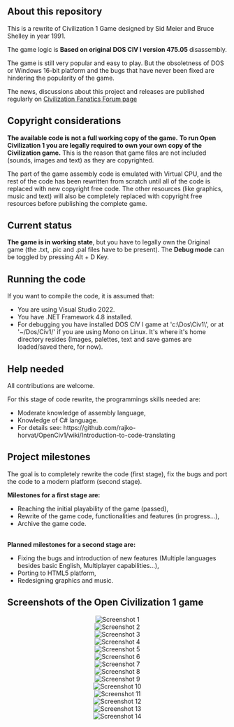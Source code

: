 ## About this repository
<p>This is a rewrite of Civilization 1 Game designed by Sid Meier and Bruce Shelley in year 1991.</p>
<p>The game logic is <b>Based on original DOS CIV I version 475.05</b> disassembly.</p>
<p>The game is still very popular and easy to play. But the obsoletness of DOS or Windows 16-bit platform 
and the bugs that have never been fixed are hindering the popularity of the game.<p>
<p>The news, discussions about this project and releases are published regularly on <a href="https://forums.civfanatics.com/threads/rewrite-of-civilization-1-source-code-openciv1-project.682623/" target="_blank">Civilization Fanatics Forum page</a></p>

## Copyright considerations
<p><b>The available code is not a full working copy of the game.</b> <b>To run Open Civilization 1 you are legally required to own your own copy of the Civilization game.</b> 
This is the reason that game files are not included (sounds, images and text) as they are copyrighted.</p>

<p>The part of the game assembly code is emulated with Virtual CPU, and the rest of the code has been rewritten from scratch 
until all of the code is replaced with new copyright free code. The other resources (like graphics, music and text) 
will also be completely replaced with copyright free resources before publishing the complete game.</p>

## Current status
<p><b>The game is in working state</b>, but you have to legally own the Original game (the .txt, .pic and .pal files have to be present).
The <b>Debug mode</b> can be toggled by pressing Alt + D Key.</p>

## Running the code
If you want to compile the code, it is assumed that:
<ul>
<li>You are using Visual Studio 2022.</li>
<li>You have .NET Framework 4.8 installed.</li>
<li>For debugging you have installed DOS CIV I game at 'c:\Dos\Civ1\', or at '~/Dos/Civ1/' if you are using Mono on Linux.
It's where it's home directory resides (Images, palettes, text and save games are loaded/saved there, for now).</li>
</ul>

## Help needed
<p>All contributions are welcome.</p>
For this stage of code rewrite, the programmings skills needed are:
<ul>
<li>Moderate knowledge of assembly language,</li>
<li>Knowledge of C# language.</li>
<li>For details see: https://github.com/rajko-horvat/OpenCiv1/wiki/Introduction-to-code-translating</li>
</ul>

## Project milestones
<p>The goal is to completely rewrite the code (first stage), fix the bugs and port the code to a modern platform (second stage).</p>
<b>Milestones for a first stage are:</b>
<ul>
<li>Reaching the initial playability of the game (passed),</li>
<li>Rewrite of the game code, functionalities and features (in progress...),</li>
<li>Archive the game code.</li>
</ul><br>
<b>Planned milestones for a second stage are:</b>
<ul>
<li>Fixing the bugs and introduction of new features 
(Multiple languages besides basic English, Multiplayer capabilities...),</li>
<li>Porting to HTML5 platform,</li>
<li>Redesigning graphics and music.</li>
</ul>

## Screenshots of the Open Civilization 1 game
<p align="center">
<img src="Screenshots/Screenshot1.png" alt="Screenshot 1" /><br/>
<img src="Screenshots/Screenshot2.png" alt="Screenshot 2" /><br/>
<img src="Screenshots/Screenshot3.png" alt="Screenshot 3" /><br/>
<img src="Screenshots/Screenshot4.png" alt="Screenshot 4" /><br/>
<img src="Screenshots/Screenshot5.png" alt="Screenshot 5" /><br/>
<img src="Screenshots/Screenshot6.png" alt="Screenshot 6" /><br/>
<img src="Screenshots/Screenshot7.png" alt="Screenshot 7" /><br/>
<img src="Screenshots/Screenshot8.png" alt="Screenshot 8" /><br/>
<img src="Screenshots/Screenshot9.png" alt="Screenshot 9" /><br/>
<img src="Screenshots/Screenshot10.png" alt="Screenshot 10" /><br/>
<img src="Screenshots/Screenshot11.png" alt="Screenshot 11" /><br/>
<img src="Screenshots/Screenshot12.png" alt="Screenshot 12" /><br/>
<img src="Screenshots/Screenshot13.png" alt="Screenshot 13" /><br/>
<img src="Screenshots/Screenshot14.png" alt="Screenshot 14" /><br/>
</p>